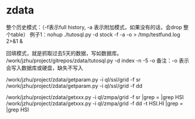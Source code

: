 # zdata
整个历史模式：（-f表示full history, -a 表示附加模式，如果没有的话，会drop 整个table）
例子1：nohup  ./tutosql.py -d stock -f -a -o > /tmp/testfund.log 2>&1 &
 

回填模式，就是抓取过去5天的数据，写如数据库。 
/work/jzhu/project/gitrepos/zdata/tutosql.py -d index -n -5 -o
备注：-o 表示会写入数据库或硬盘，缺失不写入

 /work/jzhu/project/zdata/getparam.py -i ql/ssl/grid -f sr 
 /work/jzhu/project/zdata/getparam.py -i ql/ssl/grid -f dd 

 /work/jzhu/project/zdata/getxxx.py -i ql/zmpa/grid -f sr  |grep = |grep HSI
 /work/jzhu/project/zdata/getxxx.py -i ql/zmpa/grid -f dd -t HSI.HI |grep = |grep HSI

